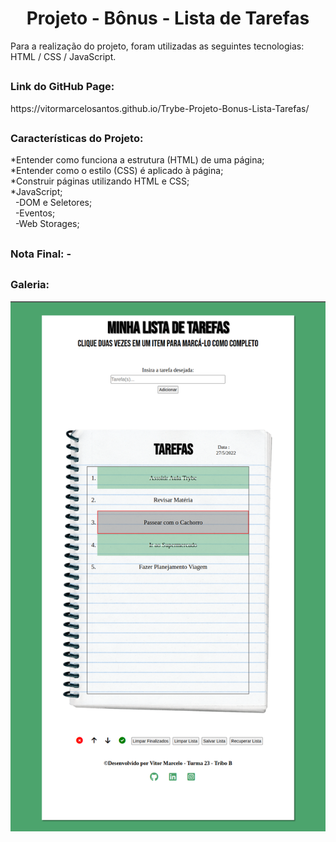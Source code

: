 <h1 align="center">Projeto - Bônus - Lista de Tarefas</h1>

<div>
  Para a realização do projeto, foram utilizadas as seguintes tecnologias: HTML / CSS / JavaScript.
</div>

##

<div>
  <h3>Link do GitHub Page:</h3> https://vitormarcelosantos.github.io/Trybe-Projeto-Bonus-Lista-Tarefas/
</div>

##

<div>
  <h3>Características do Projeto:</h3>
  *Entender como funciona a estrutura (HTML) de uma página;<br/>
  *Entender como o estilo (CSS) é aplicado à página;<br/>
  *Construir páginas utilizando HTML e CSS;<br/>
  *JavaScript;<br/>
  &nbsp&nbsp-DOM e Seletores;<br/>
  &nbsp&nbsp-Eventos;<br/>
  &nbsp&nbsp-Web Storages;<br/>
</div>

##

<div>
  <h3>Nota Final: - </h3>
</div>

##
<h3>Galeria:</h3>

<img src="https://github.com/VitorMarceloSantos/Trybe-Projeto-Bonus-Lista-Tarefas/blob/main/Projeto-Trybe-ListaTarefas.png" title="Projeto Lista de Tarefas" alt="J"/>

##


